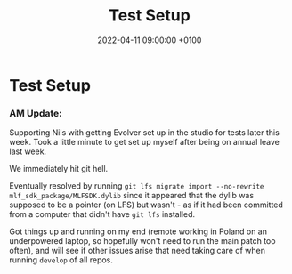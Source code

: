 ﻿---
layout: post
title:  "Test Setup"
date:   2022-04-11 09:00:00 +0100
categories: evolver
---


# Test Setup

### AM Update:

Supporting Nils with getting Evolver set up in the studio for tests later this week. Took a little minute to get set up myself after being on annual leave last week.

We immediately hit git hell.

Eventually resolved by running `git lfs migrate import --no-rewrite mlf_sdk_package/MLFSDK.dylib` since it appeared that the dylib was supposed to be a pointer (on LFS) but wasn't - as if it had been committed from a computer that didn't have `git lfs` installed.

Got things up and running on my end (remote working in Poland on an underpowered laptop, so hopefully won't need to run the main patch too often), and will see if other issues arise that need taking care of when running `develop` of all repos.

